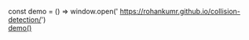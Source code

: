 const demo = () => window.open(' https://rohankumr.github.io/collision-detection/') <br />
[demo()](https://rohankumr.github.io/collision-detection/)

